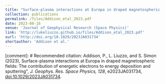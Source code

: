 ```yaml
---
title: "Surface-plasma interactions at Europa in draped magnetospheric fields: The contribution of energetic electrons to energy deposition and sputtering"
collection: publications
permalink: /files/Addison_etal_2023.pdf
date: 2023-08-16
venue: 'Journal of Geophysical Research (Space Physics)'
link: 'http://lukeliuzzo.github.io/files/Addison_etal_2023.pdf'
xurl: 'http://doi.org/10.1029/2023JA031734'
shortauthor: 'Addison et al.'
---
```


[comment]: # Recommended citation: Addison, P., L. Liuzzo, and S. Simon (2023), Surface-plasma interactions at Europa in draped magnetospheric fields: The contribution of energetic electrons to energy deposition and sputtering", <i>J. Geophys. Res. Space Physics, 128</i>, e2023JA031734, [doi:10.1029/2023JA031734](https://doi.org/10.1029/2023JA031734).
